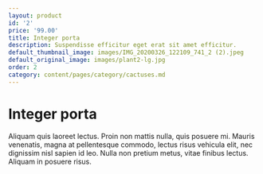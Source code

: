 ```yaml
---
layout: product
id: '2'
price: '99.00'
title: Integer porta
description: Suspendisse efficitur eget erat sit amet efficitur.
default_thumbnail_image: images/IMG_20200326_122109_741_2 (2).jpeg
default_original_image: images/plant2-lg.jpg
order: 2
category: content/pages/category/cactuses.md
---
```


# Integer porta

Aliquam quis laoreet lectus. Proin non mattis nulla, quis posuere mi. Mauris venenatis, magna at pellentesque commodo, lectus risus vehicula elit, nec dignissim nisl sapien id leo. Nulla non pretium metus, vitae finibus lectus. Aliquam in posuere risus.